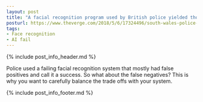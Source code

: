 ```yaml
---
layout: post
title: "A facial recognition program used by British police yielded thousands of false positives"
posturl: https://www.theverge.com/2018/5/6/17324496/south-wales-police-automated-facial-recognition-false-positives-privacy-security
tags:
- Face recognition
- AI fail
---
```


{% include post_info_header.md %}

Police used a failing facial recognition system that mostly had false positives and call it a success. So what about the false negatives? This is why you want to carefully balance the trade offs with your system.

<!--more-->
{% include post_info_footer.md %}
